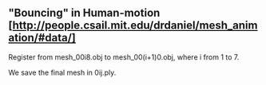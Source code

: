 ## "Bouncing" in Human-motion [http://people.csail.mit.edu/drdaniel/mesh_animation/#data/]

Register from mesh_00i8.obj to  mesh_00(i+1)0.obj, where i from 1 to 7.

We save the final mesh in 0ij.ply.

